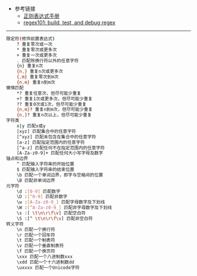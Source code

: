 
- 参考链接
  - [正则表达式手册](https://tool.oschina.net/uploads/apidocs/jquery/regexp.html)
  - [regex101: build, test, and debug regex](https://regex101.com/)

------

```bash
限定符(修饰前置表达式)
    ? 重复零次或一次
    * 重复零次或更多次
    + 重复一次或更多次
    . 匹配除换行符以外的任意字符
    {n} 重复n次
    {n,} 重复n次或更多次
    {,m} 重复零次到m次
    {n,m} 重复n到m次
懒惰匹配
    *? 重复任意次，但尽可能少重复
    +? 重复1次或更多次，但尽可能少重复
    ?? 重复0次或1次，但尽可能少重复
    {n,m}? 重复n到m次，但尽可能少重复
    {n,}? 重复n次以上，但尽可能少重复
字符类
    x|y 匹配x或y
    [xyz] 匹配集合中的任意字符
    [^xyz] 匹配未包含在集合中的任意字符
    [a-z] 匹配指定范围内的任意字符
    [^a-z] 匹配任何不在指定范围内的任意字符
    [A-Za-z0-9]+ 匹配任何大小写字母及数字
锚点和边界
    ^ 匹配输入字符串的开始位置
    $ 匹配输入字符串的结束位置
    \b 匹配一个单词边界，即字与空格间的位置
    \B 匹配非单词边界
元字符
    \d :[0-9] 匹配数字
    \D :[^0-9] 匹配非数字
    \w :[A-Za-z0-9_] 匹配字母数字及下划线
    \W :[^A-Za-z0-9_] 匹配非字母数字及下划线
    \s :[ \t\n\r\f\v] 匹配空白符
    \S :[^ \t\n\r\f\v] 匹配非空白符
转义字符
    \n 匹配一个换行符
    \r 匹配一个回车符
    \t 匹配一个制表符
    \v 匹配一个垂直制表符
    \f 匹配一个换页符
    \xxx 匹配一个八进制数xxx
    \xdd 匹配一个十六进制数dd
    \uxxxx 匹配一个Unicode字符
```